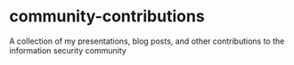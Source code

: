 # community-contributions
A collection of my presentations, blog posts, and other contributions to the information security community
